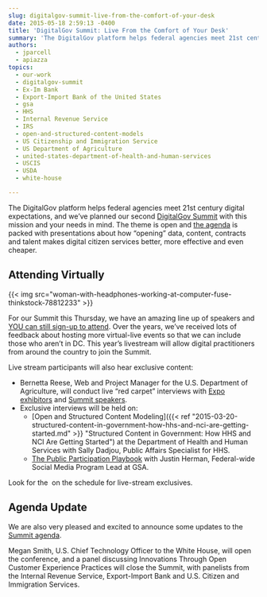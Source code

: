 ```yaml
---
slug: digitalgov-summit-live-from-the-comfort-of-your-desk
date: 2015-05-18 2:59:13 -0400
title: 'DigitalGov Summit: Live From the Comfort of Your Desk'
summary: 'The DigitalGov platform helps federal agencies meet 21st century digital expectations, and we’ve planned our second DigitalGov Summit with this mission and your needs in mind. The theme is open and the agenda is packed with presentations about how &ldquo;opening&rdquo; data, content, contracts and talent makes digital citizen services better, more effective and even cheaper.'
authors:
  - jparcell
  - apiazza
topics:
  - our-work
  - digitalgov-summit
  - Ex-Im Bank
  - Export-Import Bank of the United States
  - gsa
  - HHS
  - Internal Revenue Service
  - IRS
  - open-and-structured-content-models
  - US Citizenship and Immigration Service
  - US Department of Agriculture
  - united-states-department-of-health-and-human-services
  - USCIS
  - USDA
  - white-house

---
```


The DigitalGov platform helps federal agencies meet 21st century digital expectations, and we’ve planned our second [DigitalGov Summit](https://summit.digitalgov.gov) with this mission and your needs in mind. The theme is open and [the agenda](https://summit.digitalgov.gov/agenda/) is packed with presentations about how “opening” data, content, contracts and talent makes digital citizen services better, more effective and even cheaper.

## Attending Virtually

{{< img src="woman-with-headphones-working-at-computer-fuse-thinkstock-78812233" >}}

For our Summit this Thursday, we have an amazing line up of speakers and [YOU can still sign-up to attend](https://www.eventbrite.com/e/2015-spring-citizen-services-summit-registration-12671367401). Over the years, we’ve received lots of feedback about hosting more virtual-live events so that we can include those who aren’t in DC. This year’s livestream will allow digital practitioners from around the country to join the Summit.

Live stream participants will also hear exclusive content:

  * Bernetta Reese, Web and Project Manager for the U.S. Department of Agriculture, will conduct live “red carpet” interviews with [Expo exhibitors](https://summit.digitalgov.gov/expo/) and [Summit speakers](https://summit.digitalgov.gov/speakers).
  * Exclusive interviews will be held on: 
      * [Open and Structured Content Modeling]({{< ref "2015-03-20-structured-content-in-government-how-hhs-and-nci-are-getting-started.md" >}} "Structured Content in Government: How HHS and NCI Are Getting Started") at the Department of Health and Human Services with Sally Dadjou, Public Affairs Specialist for HHS.
      * [The Public Participation Playbook](https://participation.usa.gov/) with Justin Herman, Federal-wide Social Media Program Lead at GSA.

Look for the <img src="https://s3.amazonaws.com/digitalgov/on-the-air-tower-only-radio-broadcasting-design-elements-looper-cro-istock-thinkstock-482334395.png" border="0" alt=""> on the schedule for live-stream exclusives.

## Agenda Update

We are also very pleased and excited to announce some updates to the [Summit agenda](https://summit.digitalgov.gov/agenda/).

Megan Smith, U.S. Chief Technology Officer to the White House, will open the conference, and a panel discussing Innovations Through Open Customer Experience Practices will close the Summit, with panelists from the Internal Revenue Service, Export-Import Bank and U.S. Citizen and Immigration Services.
